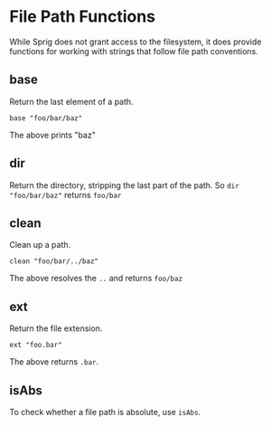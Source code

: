 # File Path Functions

While Sprig does not grant access to the filesystem, it does provide functions
for working with strings that follow file path conventions.

## base

Return the last element of a path.

```
base "foo/bar/baz"
```

The above prints "baz"

## dir

Return the directory, stripping the last part of the path. So `dir "foo/bar/baz"`
returns `foo/bar`

## clean

Clean up a path.

```
clean "foo/bar/../baz"
```

The above resolves the `..` and returns `foo/baz`

## ext

Return the file extension.

```
ext "foo.bar"
```

The above returns `.bar`.

## isAbs

To check whether a file path is absolute, use `isAbs`.
